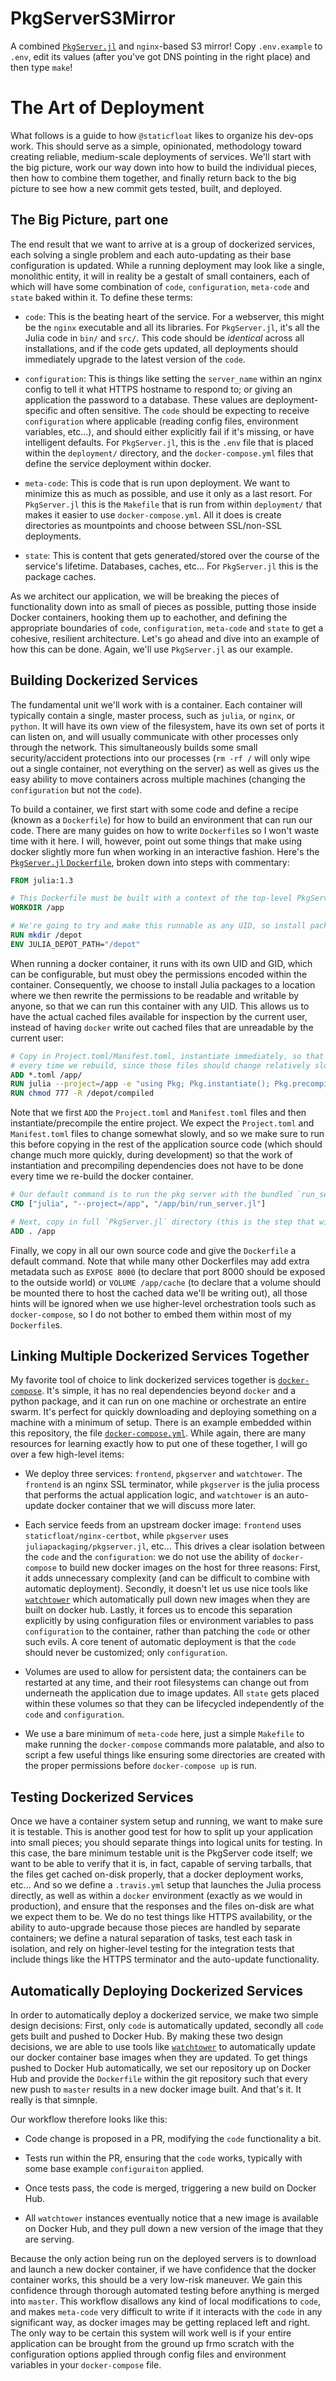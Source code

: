 # PkgServerS3Mirror

A combined [`PkgServer.jl`](https://github.com/JuliaPackaging/PkgServer.jl) and `nginx`-based S3 mirror!  Copy `.env.example` to `.env`, edit its values (after you've got DNS pointing in the right place) and then type `make`!

# The Art of Deployment

What follows is a guide to how `@staticfloat` likes to organize his dev-ops work.  This should serve as a simple, opinionated, methodology toward creating reliable, medium-scale deployments of services.  We'll start with the big picture, work our way down into how to build the individual pieces, then how to combine them together, and finally return back to the big picture to see how a new commit gets tested, built, and deployed.

## The Big Picture, part one

The end result that we want to arrive at is a group of dockerized services, each solving a single problem and each auto-updating as their base configuration is updated.  While a running deployment may look like a single, monolithic entity, it will in reality be a gestalt of small containers, each of which will have some combination of `code`, `configuration`, `meta-code` and `state` baked within it.  To define these terms:

* `code`: This is the beating heart of the service.  For a webserver, this might be the `nginx` executable and all its libraries.  For `PkgServer.jl`, it's all the Julia code in `bin/` and `src/`.  This code should be _identical_ across all installations, and if the code gets updated, all deployments should immediately upgrade to the latest version of the `code`.

* `configuration`: This is things like setting the `server_name` within an nginx config to tell it what HTTPS hostname to respond to; or giving an application the password to a database.  These values are deployment-specific and often sensitive.  The `code` should be expecting to receive `configuration` where applicable (reading config files, environment variables, etc...), and should either explicitly fail if it's missing, or have intelligent defaults.  For `PkgServer.jl`, this is the `.env` file that is placed within the `deployment/` directory, and the `docker-compose.yml` files that define the service deployment within docker.

* `meta-code`: This is code that is run upon deployment.  We want to minimize this as much as possible, and use it only as a last resort.  For `PkgServer.jl` this is the `Makefile` that is run from within `deployment/` that makes it easier to use `docker-compose.yml`.  All it does is create directories as mountpoints and choose between SSL/non-SSL deployments.

* `state`: This is content that gets generated/stored over the course of the service's lifetime.  Databases, caches, etc...  For `PkgServer.jl` this is the package caches.

As we architect our application, we will be breaking the pieces of functionality down into as small of pieces as possible, putting those inside Docker containers, hooking them up to eachother, and defining the appropriate boundaries of `code`, `configuration`, `meta-code` and `state` to get a cohesive, resilient architecture.  Let's go ahead and dive into an example of how this can be done.  Again, we'll use `PkgServer.jl` as our example.

## Building Dockerized Services

The fundamental unit we'll work with is a container.  Each container will typically contain a single, master process, such as `julia`, or `nginx`, or `python`.  It will have its own view of the filesystem, have its own set of ports it can listen on, and will usually communicate with other processes only through the network.  This simultaneously builds some small security/accident protections into our processes (`rm -rf /` will only wipe out a single container, not everything on the server) as well as gives us the easy ability to move containers across multiple machines (changing the `configuration` but not the `code`).

To build a container, we first start with some code and define a recipe (known as a `Dockerfile`) for how to build an environment that can run our code.  There are many guides on how to write `Dockerfile`s so I won't waste time with it here.  I will, however, point out some things that make using docker slightly more fun when working in an interactive fashion.  Here's the [`PkgServer.jl` `Dockerfile`](https://github.com/JuliaPackaging/PkgServer.jl/blob/master/Dockerfile), broken down into steps with commentary:

```dockerfile
FROM julia:1.3

# This Dockerfile must be built with a context of the top-level PkgServer.jl directory
WORKDIR /app

# We're going to try and make this runnable as any UID, so install packages to /depot
RUN mkdir /depot
ENV JULIA_DEPOT_PATH="/depot"
```

When running a docker container, it runs with its own UID and GID, which can be configurable, but must obey the permissions encoded within the container.  Consequently, we choose to install Julia packages to a location where we then rewrite the permissions to be readable and writable by anyone, so that we can run this container with any UID.  This allows us to have the actual cached files available for inspection by the current user, instead of having `docker` write out cached files that are unreadable by the current user:

```dockerfile
# Copy in Project.toml/Manifest.toml, instantiate immediately, so that we don't have to do this
# every time we rebuild, since those files should change relatively slowly.
ADD *.toml /app/
RUN julia --project=/app -e "using Pkg; Pkg.instantiate(); Pkg.precompile()"
RUN chmod 777 -R /depot/compiled
```

Note that we first `ADD` the `Project.toml` and `Manifest.toml` files and then instantiate/precompile the entire project.  We expect the `Project.toml` and `Manifest.toml` files to change somewhat slowly, and so we make sure to run this before copying in the rest of the application source code (which should change much more quickly, during development) so that the work of instantiation and precompiling dependencies does not have to be done every time we re-build the docker container.

```dockerfile
# Our default command is to run the pkg server with the bundled `run_server.jl` script
CMD ["julia", "--project=/app", "/app/bin/run_server.jl"]

# Next, copy in full `PkgServer.jl` directory (this is the step that will most often be invalidated)
ADD . /app
```
Finally, we copy in all our own source code and give the `Dockerfile` a default command.  Note that while many other Dockerfiles may add extra metadata such as `EXPOSE 8000` (to declare that port 8000 should be exposed to the outside world) or `VOLUME /app/cache` (to declare that a volume should be mounted there to host the cached data we'll be writing out), all those hints will be ignored when we use higher-level orchestration tools such as `docker-compose`, so I do not bother to embed them within most of my `Dockerfile`s.

## Linking Multiple Dockerized Services Together

My favorite tool of choice to link dockerized services together is [`docker-compose`](https://docs.docker.com/compose/).  It's simple, it has no real dependencies beyond `docker` and a python package, and it can run on one machine or orchestrate an entire swarm.  It's perfect for quickly downloading and deploying something on a machine with a minimum of setup.  There is an example embedded within this repository, the file [`docker-compose.yml`](docker-compose.yml).  While again, there are many resources for learning exactly how to put one of these together, I will go over a few high-level items:

* We deploy three services: `frontend`, `pkgserver` and `watchtower`.  The `frontend` is an nginx SSL terminator, while `pkgserver` is the julia process that performs the actual application logic, and `watchtower` is an auto-update docker container that we will discuss more later.

* Each service feeds from an upstream docker image: `frontend` uses `staticfloat/nginx-certbot`, while `pkgserver` uses `juliapackaging/pkgserver.jl`, etc... This drives a clear isolation between the `code` and the `configuration`: we do not use the ability of `docker-compose` to build new docker images on the host for three reasons: First, it adds unnecessary complexity (and can be difficult to combine with automatic deployment).  Secondly, it doesn't let us use nice tools like [`watchtower`](https://github.com/containrrr/watchtower) which automatically pull down new images when they are built on docker hub.  Lastly, it forces us to encode this separation explicitly by using configuration files or environment variables to pass `configuration` to the container, rather than patching the `code` or other such evils.  A core tenent of automatic deployment is that the `code` should never be customized; only `configuration`.

* Volumes are used to allow for persistent data; the containers can be restarted at any time, and their root filesystems can change out from underneath the application due to image updates.  All `state` gets placed within these volumes so that they can be lifecycled independently of the `code` and `configuration`.

* We use a bare minimum of `meta-code` here, just a simple `Makefile` to make running the `docker-compose` commands more palatable, and also to script a few useful things like ensuring some directories are created with the proper permissions before `docker-compose up` is run.

## Testing Dockerized Services

Once we have a container system setup and running, we want to make sure it is testable.  This is another good test for how to split up your application into small pieces; you should separate things into logical units for testing.  In this case, the bare minimum testable unit is the PkgServer code itself; we want to be able to verify that it is, in fact, capable of serving tarballs, that the files get cached on-disk properly, that a docker deployment works, etc...  And so we define a `.travis.yml` setup that launches the Julia process directly, as well as within a `docker` environment (exactly as we would in production), and ensure that the responses and the files on-disk are what we expect them to be.  We do no test things like HTTPS availability, or the ability to auto-upgrade because those pieces are handled by separate containers; we define a natural separation of tasks, test each task in isolation, and rely on higher-level testing for the integration tests that include things like the HTTPS terminator and the auto-update functionality.

## Automatically Deploying Dockerized Services

In order to automatically deploy a dockerized service, we make two simple design decisions:  First, only `code` is automatically updated, secondly all `code` gets built and pushed to Docker Hub.  By making these two design decisions, we are able to use tools like [`watchtower`](https://github.com/containrrr/watchtower) to automatically update our docker container base images when they are updated.  To get things pushed to Docker Hub automatically, we set our repository up on Docker Hub and provide the `Dockerfile` within the git repository such that every new push to `master` results in a new docker image built.  And that's it.  It really is that simnple.

Our workflow therefore looks like this:

* Code change is proposed in a PR, modifying the `code` functionality a bit.

* Tests run within the PR, ensuring that the `code` works, typically with some base example `configuraiton` applied.

* Once tests pass, the code is merged, triggering a new build on Docker Hub.

* All `watchtower` instances eventually notice that a new image is available on Docker Hub, and they pull down a new version of the image that they are serving.

Because the only action being run on the deployed servers is to download and launch a new docker container, if we have confidence that the docker container works, this should be a very low-risk maneuver.  We gain this confidence through thorough automated testing before anything is merged into `master`.  This workflow disallows any kind of local modifications to `code`, and makes `meta-code` very difficult to write if it interacts with the `code` in any significant way, as docker images may be getting replaced left and right.  The only way to be certain this system will work well is if your entire application can be brought from the ground up frmo scratch with the configuration options applied through config files and environment variables in your `docker-compose` file.
